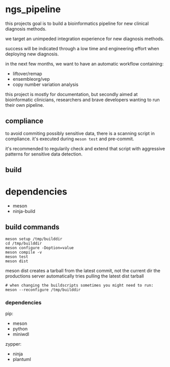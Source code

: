 # ngs_pipeline

this projects goal is to build a bioinformatics pipeline for new clinical diagnosis methods.

we target an unimpeded integration experience for new diagnosis methods.

success will be indicated through a low time and engineering effort when deploying new diagnosis.

in the next few months, we want to have an automatic workflow containing:
* liftover/remap
* ensembleorg/vep
* copy number variation analysis
    
this project is mostly for documentation, but secondly aimed at bioinformatic clinicians, researchers and brave developers wanting to run their own pipeline.

## compliance

to avoid commiting possibly sensitive data, there is a scanning script in compliance.
it's executed during `meson test` and pre-commit.

it's recommended to regularily check and extend that script with aggressive patterns for sensitive data detection.



## build

# dependencies

* meson
* ninja-build

## build commands

```
meson setup /tmp/builddir
cd /tmp/builddir
meson configure -Doption=value
meson compile -v
meson test
meson dist
```

meson dist creates a tarball from the latest commit, not the current dir
the productions server automatically tries pulling the latest dist tarball

```
# when changing the buildscripts sometimes you might need to run:
meson --reconfigure /tmp/builddir
```


### dependencies

pip:
* meson
* python
* miniwdl

zypper:
* ninja
* plantuml
